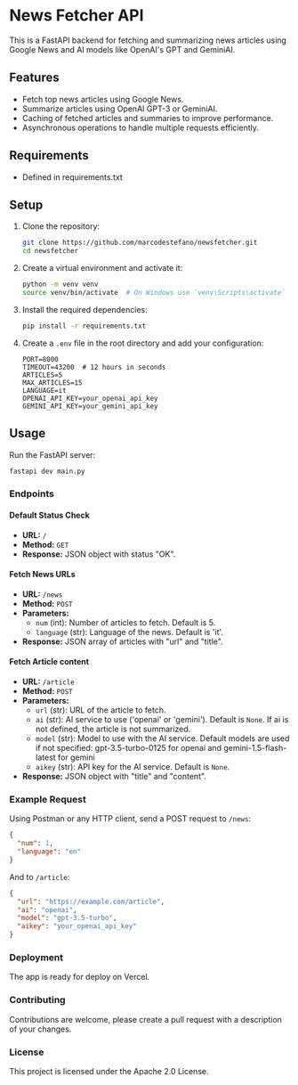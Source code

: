 # News Fetcher API

This is a FastAPI backend for fetching and summarizing news articles using Google News and AI models like OpenAI's GPT and GeminiAI.

## Features

- Fetch top news articles using Google News.
- Summarize articles using OpenAI GPT-3 or GeminiAI.
- Caching of fetched articles and summaries to improve performance.
- Asynchronous operations to handle multiple requests efficiently.

## Requirements

- Defined in requirements.txt

## Setup

1. Clone the repository:

    ```bash
    git clone https://github.com/marcodestefano/newsfetcher.git
    cd newsfetcher
    ```

2. Create a virtual environment and activate it:

    ```bash
    python -m venv venv
    source venv/bin/activate  # On Windows use `venv\Scripts\activate`
    ```

3. Install the required dependencies:

    ```bash
    pip install -r requirements.txt
    ```

4. Create a `.env` file in the root directory and add your configuration:

    ```plaintext
    PORT=8000
    TIMEOUT=43200  # 12 hours in seconds
    ARTICLES=5
    MAX_ARTICLES=15
    LANGUAGE=it
    OPENAI_API_KEY=your_openai_api_key
    GEMINI_API_KEY=your_gemini_api_key
    ```

## Usage

Run the FastAPI server:

```bash
fastapi dev main.py
```

### Endpoints

#### Default Status Check

- **URL:** `/`
- **Method:** `GET`
- **Response:** JSON object with status "OK".

#### Fetch News URLs

- **URL:** `/news`
- **Method:** `POST`
- **Parameters:**
  - `num` (int): Number of articles to fetch. Default is 5.
  - `language` (str): Language of the news. Default is 'it'.
- **Response:** JSON array of articles with "url" and "title".

#### Fetch Article content

- **URL:** `/article`
- **Method:** `POST`
- **Parameters:**
  - `url` (str): URL of the article to fetch.
  - `ai` (str): AI service to use ('openai' or 'gemini'). Default is `None`. If ai is not defined, the article is not summarized.
  - `model` (str): Model to use with the AI service. Default models are used if not specified: gpt-3.5-turbo-0125 for openai and gemini-1.5-flash-latest for gemini
  - `aikey` (str): API key for the AI service. Default is `None`.
- **Response:** JSON object with "title" and "content".

### Example Request

Using Postman or any HTTP client, send a POST request to `/news`:

```json
{
  "num": 1,
  "language": "en"
}
```

And to `/article`:

```json
{
  "url": "https://example.com/article",
  "ai": "openai",
  "model": "gpt-3.5-turbo",
  "aikey": "your_openai_api_key"
}
```

### Deployment

The app is ready for deploy on Vercel.

### Contributing

Contributions are welcome, please create a pull request with a description of your changes.

### License

This project is licensed under the Apache 2.0 License.